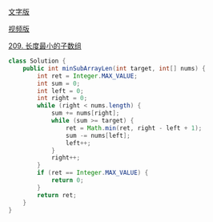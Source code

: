 [文字版](https://programmercarl.com/0209.%E9%95%BF%E5%BA%A6%E6%9C%80%E5%B0%8F%E7%9A%84%E5%AD%90%E6%95%B0%E7%BB%84.html)

[视频版](https://www.bilibili.com/video/BV1tZ4y1q7XE)

[209. 长度最小的子数组](https://leetcode.cn/problems/minimum-size-subarray-sum)

```Java
class Solution {
    public int minSubArrayLen(int target, int[] nums) {
        int ret = Integer.MAX_VALUE;
        int sum = 0;
        int left = 0;
        int right = 0;
        while (right < nums.length) {
            sum += nums[right];
            while (sum >= target) {
                ret = Math.min(ret, right - left + 1);
                sum -= nums[left];
                left++;
            }
            right++;
        }
        if (ret == Integer.MAX_VALUE) {
            return 0;
        }
        return ret;
    }
}
```